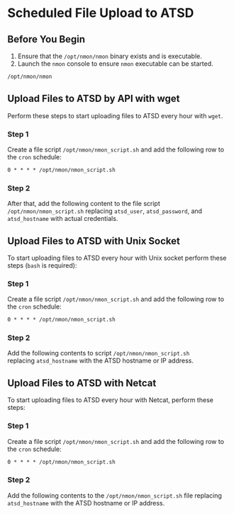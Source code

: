 # Scheduled File Upload to ATSD

## Before You Begin

1. Ensure that the `/opt/nmon/nmon` binary exists and is executable.
2. Launch the `nmon` console to ensure `nmon` executable can be started.

```sh
/opt/nmon/nmon
```

## Upload Files to ATSD by API with wget

Perform these steps to start uploading files to ATSD every hour with `wget`.

### Step 1

Create a file script `/opt/nmon/nmon_script.sh` and add the following row to the `cron` schedule:

```txt
0 * * * * /opt/nmon/nmon_script.sh
```

### Step 2

After that, add the following content to the file script `/opt/nmon/nmon_script.sh` replacing `atsd_user`, `atsd_password`, and `atsd_hostname` with actual credentials.

## Upload Files to ATSD with Unix Socket

To start uploading files to ATSD every hour with Unix socket perform these steps (`bash` is required):

### Step 1

Create a file script `/opt/nmon/nmon_script.sh` and add the following row to the `cron` schedule:

```txt
0 * * * * /opt/nmon/nmon_script.sh
```

### Step 2

Add the following contents to script `/opt/nmon/nmon_script.sh` replacing `atsd_hostname` with the ATSD hostname or IP address.

## Upload Files to ATSD with Netcat

To start uploading files to ATSD every hour with Netcat, perform these steps:

### Step 1

Create a file script `/opt/nmon/nmon_script.sh` and add the following row to the `cron` schedule:

```txt
0 * * * * /opt/nmon/nmon_script.sh
```

### Step 2

Add the following contents to the `/opt/nmon/nmon_script.sh` file replacing `atsd_hostname` with the ATSD hostname or IP address.
